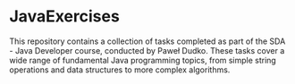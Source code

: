 # JavaExercises
This repository contains a collection of tasks completed as part of the SDA - Java Developer course, conducted by Paweł Dudko. These tasks cover a wide range of fundamental Java programming topics, from simple string operations and data structures to more complex algorithms.
